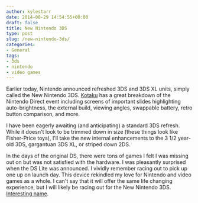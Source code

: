 ```yaml
---
author: kylestarr
date: 2014-08-29 14:54:55+00:00
draft: false
title: New Nintendo 3DS
type: post
slug: /new-nintendo-3ds/
categories:
- General
tags:
- 3ds
- nintendo
- video games
---
```


Earlier today, Nintendo announced refreshed 3DS and 3DS XL units, simply called the New Nintendo 3DS. [Kotaku](http://kotaku.com/nintendo-just-announced-a-new-3ds-1628389333) has a great breakdown of the Nintendo Direct event including screens of important slides highlighting auto-brightness, the external build, viewing angles, swappable battery, retro button comparison, and more.

I have been eagerly awaiting (and anticipating) a standard 3DS refresh. While it doesn't look to be trimmed down in size (these things look like Fisher-Price toys), I'll take the new internal enhancements to the 3 1/2 year-old 3DS, gargantuan 3DS XL, or striped down 2DS.

In the days of the original DS, there were tons of games I felt I was missing out on but was not satisfied with the hardware. I was pleasantly surprised when the DS Lite was announced. I vividly remember racing out to pick up one up on launch day. This device rekindled my love for Nintendo and video games as a whole. I can't say that it will offer the same life changing experience, but I will likely be racing out for the New Nintendo 3DS. [Interesting name](http://en.wikipedia.org/wiki/IPad_(3rd_generation)).
